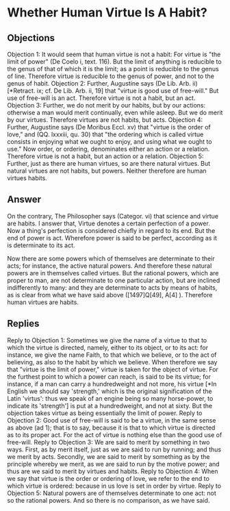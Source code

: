 # Whether Human Virtue Is A Habit?
## Objections
Objection 1: It would seem that human virtue is not a habit: For virtue is "the limit of power" (De Coelo i, text. 116). But the limit of anything is reducible to the genus of that of which it is the limit; as a point is reducible to the genus of line. Therefore virtue is reducible to the genus of power, and not to the genus of habit.
Objection 2: Further, Augustine says (De Lib. Arb. ii) [*Retract. ix; cf. De Lib. Arb. ii, 19] that "virtue is good use of free-will." But use of free-will is an act. Therefore virtue is not a habit, but an act.
Objection 3: Further, we do not merit by our habits, but by our actions: otherwise a man would merit continually, even while asleep. But we do merit by our virtues. Therefore virtues are not habits, but acts.
Objection 4: Further, Augustine says (De Moribus Eccl. xv) that "virtue is the order of love," and (QQ. lxxxiii, qu. 30) that "the ordering which is called virtue consists in enjoying what we ought to enjoy, and using what we ought to use." Now order, or ordering, denominates either an action or a relation. Therefore virtue is not a habit, but an action or a relation.
Objection 5: Further, just as there are human virtues, so are there natural virtues. But natural virtues are not habits, but powers. Neither therefore are human virtues habits.
## Answer
On the contrary, The Philosopher says (Categor. vi) that science and virtue are habits.
I answer that, Virtue denotes a certain perfection of a power. Now a thing's perfection is considered chiefly in regard to its end. But the end of power is act. Wherefore power is said to be perfect, according as it is determinate to its act.

Now there are some powers which of themselves are determinate to their acts; for instance, the active natural powers. And therefore these natural powers are in themselves called virtues. But the rational powers, which are proper to man, are not determinate to one particular action, but are inclined indifferently to many: and they are determinate to acts by means of habits, as is clear from what we have said above ([1497]Q[49], A[4] ). Therefore human virtues are habits.
## Replies
Reply to Objection 1: Sometimes we give the name of a virtue to that to which the virtue is directed, namely, either to its object, or to its act: for instance, we give the name Faith, to that which we believe, or to the act of believing, as also to the habit by which we believe. When therefore we say that "virtue is the limit of power," virtue is taken for the object of virtue. For the furthest point to which a power can reach, is said to be its virtue; for instance, if a man can carry a hundredweight and not more, his virtue [*In English we should say 'strength,' which is the original signification of the Latin 'virtus': thus we speak of an engine being so many horse-power, to indicate its 'strength'] is put at a hundredweight, and not at sixty. But the objection takes virtue as being essentially the limit of power.
Reply to Objection 2: Good use of free-will is said to be a virtue, in the same sense as above (ad 1); that is to say, because it is that to which virtue is directed as to its proper act. For the act of virtue is nothing else than the good use of free-will.
Reply to Objection 3: We are said to merit by something in two ways. First, as by merit itself, just as we are said to run by running; and thus we merit by acts. Secondly, we are said to merit by something as by the principle whereby we merit, as we are said to run by the motive power; and thus are we said to merit by virtues and habits.
Reply to Objection 4: When we say that virtue is the order or ordering of love, we refer to the end to which virtue is ordered: because in us love is set in order by virtue.
Reply to Objection 5: Natural powers are of themselves determinate to one act: not so the rational powers. And so there is no comparison, as we have said.